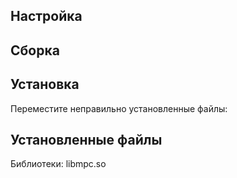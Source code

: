 <pkg :name="'isl'" instsize showsbu2></pkg>

## Настройка
<package-script :package="'isl'" :type="'configure'"></package-script>

## Сборка
<package-script :package="'isl'" :type="'build'"></package-script>

## Установка
<package-script :package="'isl'" :type="'install'"></package-script>

Переместите неправильно установленные файлы:

<package-script :package="'isl'" :type="'postinstall'"></package-script>
 
## Установленные файлы

Библиотеки: libmpc.so

<script>
	new Vue({ el: '#main' })
</script> 

